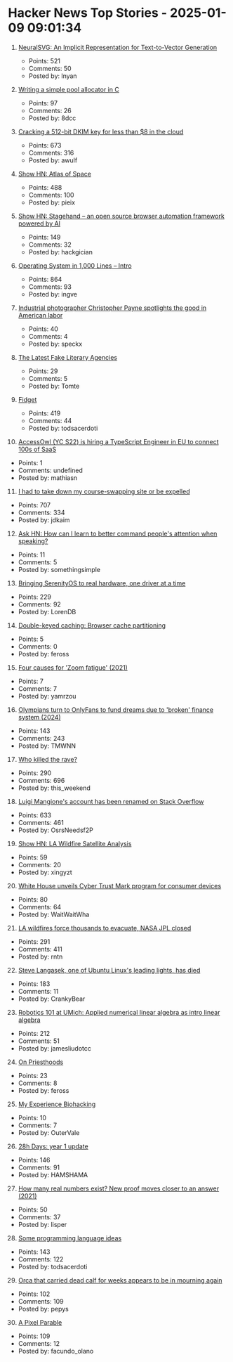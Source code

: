# Hacker News Top Stories - 2025-01-09 09:01:34

1. [NeuralSVG: An Implicit Representation for Text-to-Vector Generation](https://sagipolaczek.github.io/NeuralSVG/)
   - Points: 521
   - Comments: 50
   - Posted by: lnyan

2. [Writing a simple pool allocator in C](https://8dcc.github.io/programming/pool-allocator.html)
   - Points: 97
   - Comments: 26
   - Posted by: 8dcc

3. [Cracking a 512-bit DKIM key for less than $8 in the cloud](https://dmarcchecker.app/articles/crack-512-bit-dkim-rsa-key)
   - Points: 673
   - Comments: 316
   - Posted by: awulf

4. [Show HN: Atlas of Space](https://atlasof.space/)
   - Points: 488
   - Comments: 100
   - Posted by: pieix

5. [Show HN: Stagehand – an open source browser automation framework powered by AI](https://github.com/browserbase/stagehand)
   - Points: 149
   - Comments: 32
   - Posted by: hackgician

6. [Operating System in 1,000 Lines – Intro](https://operating-system-in-1000-lines.vercel.app/en)
   - Points: 864
   - Comments: 93
   - Posted by: ingve

7. [Industrial photographer Christopher Payne spotlights the good in American labor](https://www.scopeofwork.net/the-honorable-parts/)
   - Points: 40
   - Comments: 4
   - Posted by: speckx

8. [The Latest Fake Literary Agencies](https://writerbeware.blog/2024/08/16/the-latest-fake-literary-agencies/)
   - Points: 29
   - Comments: 5
   - Posted by: Tomte

9. [Fidget](https://www.mattkeeter.com/projects/fidget/)
   - Points: 419
   - Comments: 44
   - Posted by: todsacerdoti

10. [AccessOwl (YC S22) is hiring a TypeScript Engineer in EU to connect 100s of SaaS](https://www.ycombinator.com/companies/accessowl/jobs/cziclTH-senior-software-engineer-typescript-focus)
   - Points: 1
   - Comments: undefined
   - Posted by: mathiasn

11. [I had to take down my course-swapping site or be expelled](https://www.linkedin.com/posts/jdkaim_github-jdkaimhuskyswap-huskyswap-project-activity-7282609173316415488-1jdb)
   - Points: 707
   - Comments: 334
   - Posted by: jdkaim

12. [Ask HN: How can I learn to better command people's attention when speaking?](undefined)
   - Points: 11
   - Comments: 5
   - Posted by: somethingsimple

13. [Bringing SerenityOS to real hardware, one driver at a time](https://sdomi.pl/weblog/23-serenityos-realhw/)
   - Points: 229
   - Comments: 92
   - Posted by: LorenDB

14. [Double-keyed caching: Browser cache partitioning](https://addyosmani.com/blog/double-keyed-caching/)
   - Points: 5
   - Comments: 0
   - Posted by: feross

15. [Four causes for 'Zoom fatigue' (2021)](https://news.stanford.edu/stories/2021/02/four-causes-zoom-fatigue-solutions)
   - Points: 7
   - Comments: 7
   - Posted by: yamrzou

16. [Olympians turn to OnlyFans to fund dreams due to 'broken' finance system (2024)](https://www.cbc.ca/sports/olympics/summer/athletics/onlyfans-alysha-newman-canada-olympics-1.7290724)
   - Points: 143
   - Comments: 243
   - Posted by: TMWNN

17. [Who killed the rave?](https://www.ft.com/content/2138e940-0c81-44b0-87a7-325f278413e1)
   - Points: 290
   - Comments: 696
   - Posted by: this_weekend

18. [Luigi Mangione's account has been renamed on Stack Overflow](https://substack.evancarroll.com/p/the-erasure-of-luigi-mangione)
   - Points: 633
   - Comments: 461
   - Posted by: OsrsNeedsf2P

19. [Show HN: LA Wildfire Satellite Analysis](https://github.com/xingyzt/fire)
   - Points: 59
   - Comments: 20
   - Posted by: xingyzt

20. [White House unveils Cyber Trust Mark program for consumer devices](https://www.nextgov.com/cybersecurity/2025/01/white-house-unveils-cyber-trust-mark-program-consumer-devices/401991/)
   - Points: 80
   - Comments: 64
   - Posted by: WaitWaitWha

21. [LA wildfires force thousands to evacuate, NASA JPL closed](https://www.theregister.com/2025/01/08/los_angeles_fires_jpl/)
   - Points: 291
   - Comments: 411
   - Posted by: rntn

22. [Steve Langasek, one of Ubuntu Linux's leading lights, has died](https://thenewstack.io/steve-langasek-one-of-ubuntu-linuxs-leading-lights-has-died/)
   - Points: 183
   - Comments: 11
   - Posted by: CrankyBear

23. [Robotics 101 at UMich: Applied numerical linear algebra as intro linear algebra](https://robotics.umich.edu/academics/courses/course-offerings/rob101-fall-2020/)
   - Points: 212
   - Comments: 51
   - Posted by: jamesliudotcc

24. [On Priesthoods](https://www.astralcodexten.com/p/on-priesthoods)
   - Points: 23
   - Comments: 8
   - Posted by: feross

25. [My Experience Biohacking](https://vale.rocks/posts/my-experience-biohacking)
   - Points: 10
   - Comments: 7
   - Posted by: OuterVale

26. [28h Days: year 1 update](https://sidhion.com/blog/28h_days_update_1/)
   - Points: 146
   - Comments: 91
   - Posted by: HAMSHAMA

27. [How many real numbers exist? New proof moves closer to an answer (2021)](https://www.quantamagazine.org/how-many-numbers-exist-infinity-proof-moves-math-closer-to-an-answer-20210715/)
   - Points: 50
   - Comments: 37
   - Posted by: lisper

28. [Some programming language ideas](https://jerf.org/iri/post/2025/programming_language_ideas/)
   - Points: 143
   - Comments: 122
   - Posted by: todsacerdoti

29. [Orca that carried dead calf for weeks appears to be in mourning again](https://www.nytimes.com/2025/01/02/us/mother-orca-tahlequah-calf-dead.html)
   - Points: 102
   - Comments: 109
   - Posted by: pepys

30. [A Pixel Parable](https://olano.dev/blog/a-pixel-parable/)
   - Points: 109
   - Comments: 12
   - Posted by: facundo_olano

